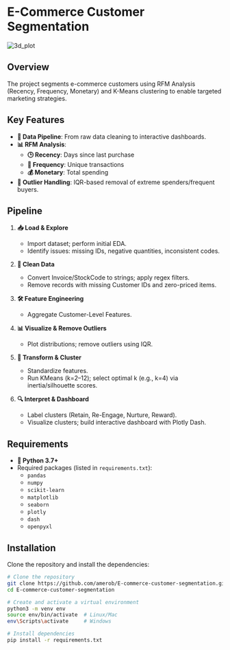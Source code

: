 # E-Commerce Customer Segmentation


![3d_plot](https://github.com/user-attachments/assets/2ff3ded1-5d81-4a1e-96d1-511c8a444d80)

## Overview

The project segments e-commerce customers using RFM Analysis (Recency, Frequency, Monetary) and K-Means clustering to enable targeted marketing strategies.

## Key Features

- **🔄 Data Pipeline**: From raw data cleaning to interactive dashboards.
- **📊 RFM Analysis**:
  - **🕒 Recency**: Days since last purchase
  - **🔁 Frequency**: Unique transactions
  - **💰 Monetary**: Total spending
- **🚫 Outlier Handling**: IQR-based removal of extreme spenders/frequent buyers.

## Pipeline

1. **📥 Load & Explore**  
   - Import dataset; perform initial EDA.
   - Identify issues: missing IDs, negative quantities, inconsistent codes.

2. **🧹 Clean Data**  
   - Convert Invoice/StockCode to strings; apply regex filters.
   - Remove records with missing Customer IDs and zero-priced items.

3. **🛠️ Feature Engineering**  
   - Aggregate Customer-Level Features.

4. **📊 Visualize & Remove Outliers**  
   - Plot distributions; remove outliers using IQR.

5. **🔄 Transform & Cluster**  
   - Standardize features.
   - Run KMeans (k=2–12); select optimal k (e.g., k=4) via inertia/silhouette scores.

6. **🔍 Interpret & Dashboard**  
   - Label clusters (Retain, Re-Engage, Nurture, Reward).
   - Visualize clusters; build interactive dashboard with Plotly Dash.

## Requirements

- **🐍 Python 3.7+**
- Required packages (listed in `requirements.txt`):
  - `pandas`
  - `numpy`
  - `scikit-learn`
  - `matplotlib`
  - `seaborn`
  - `plotly`
  - `dash`
  - `openpyxl`

## Installation

Clone the repository and install the dependencies:

```bash
# Clone the repository
git clone https://github.com/amerob/E-commerce-customer-segmentation.git
cd E-commerce-customer-segmentation

# Create and activate a virtual environment
python3 -m venv env
source env/bin/activate  # Linux/Mac
env\Scripts\activate     # Windows

# Install dependencies
pip install -r requirements.txt
